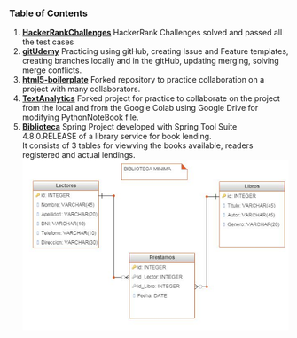 ### Table of Contents ###
1. [**HackerRankChallenges**](https://github.com/LanaSweet/HackerRankChallenges)
HackerRank Challenges solved and passed all the test cases
2. [**gitUdemy**](https://github.com/LanaSweet/gitUdemy)
Practicing using gitHub, creating Issue and Feature templates, creating branches locally and in the gitHub, updating merging, solving merge conflicts.
3. [**html5-boilerplate**](https://github.com/LanaSweet/html5-boilerplate)
Forked repository to practice collaboration on a project with many collaborators.
4. [**TextAnalytics**](https://github.com/LanaSweet/TextAnalytics)
Forked project for practice to collaborate on the project from the local and from the Google Colab using Google Drive for modifying PythonNoteBook file.
5. [**Biblioteca**](https://github.com/LanaSweet/Biblioteca)
Spring Project developed with Spring Tool Suite 4.8.0.RELEASE of a library service for book lending.<br>
It consists of 3 tables for viewving the books available, readers registered and actual lendings.<br>
![Site tables connections](https://github.com/LanaSweet/Biblioteca/blob/master/Biblioteca.JPG)
